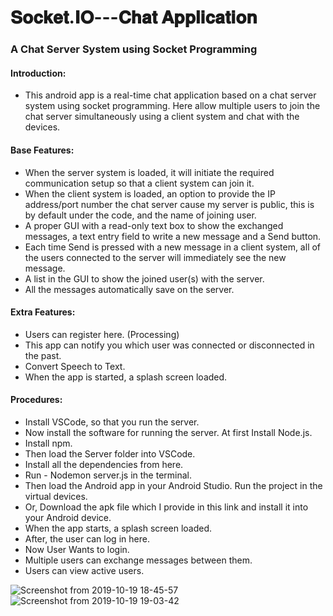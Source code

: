 # 𝐒𝐨𝐜𝐤𝐞𝐭.𝐈𝐎---𝐂𝐡𝐚𝐭 𝐀𝐩𝐩𝐥𝐢𝐜𝐚𝐭𝐢𝐨𝐧

### A Chat Server System using Socket Programming


#### Introduction:
  - This android app is a real-time chat application based on a chat server system using socket programming. Here allow multiple users to join the chat server simultaneously using a client system and chat with the devices.
  
#### Base Features:
  - When the server system is loaded, it will initiate the required communication setup so that a client system can join it.
  - When the client system is loaded, an option to provide the IP address/port number  the chat server cause my server is public, this is by default under the code, and the name of joining user.
  - A proper GUI with a read-only text box to show the exchanged messages, a text entry field to write a new message and a Send button.
  - Each time Send is pressed with a new message in a client system, all of the users connected to the server will immediately see the new message.
  - A list in the GUI to show the joined user(s) with the server.
  - All the messages automatically save on the server.
  
#### Extra Features:
  - Users can register here. (Processing)
  - This app can notify you which user was  connected or disconnected in the past.
  - Convert Speech to Text.
  - When the app is started, a splash screen loaded.

#### Procedures:
  - Install VSCode, so that you run the server.
  - Now install the software for running the server. At first Install Node.js.
  - Install npm.
  - Then load the Server folder into VSCode.
  - Install all the dependencies from here.
  - Run - Nodemon server.js in the terminal.
  - Then load the Android app in your Android Studio. Run the project in the virtual devices.
  - Or, Download the apk file which I provide in this link and install it into your Android device.
  - When the app starts, a splash screen loaded.
  - After, the user can log in here. 
  - Now User Wants to login.
  - Multiple users can exchange messages between them.
  - Users can view active users.
  
![Screenshot from 2019-10-19 18-45-57](https://user-images.githubusercontent.com/41442625/67145268-e6f54180-f2a1-11e9-8b61-80e494eb1dc3.png)
![Screenshot from 2019-10-19 19-03-42](https://user-images.githubusercontent.com/41442625/67145415-4142d200-f2a3-11e9-8e5d-1c98c0db46ca.png)
